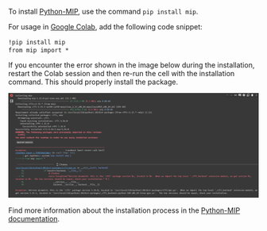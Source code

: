 To install [Python-MIP](https://www.python-mip.com/), use the command `pip install mip`. 

For usage in [Google Colab](https://colab.google/), add the following code snippet:

```
!pip install mip
from mip import *
```

If you encounter the error shown in the image below during the installation, restart the Colab session and then re-run the cell with the installation command. This should properly install the package.

![alt text](error.png)

Find more information about the installation process in the [Python-MIP documentation](https://python-mip.readthedocs.io/en/latest/install.html). 